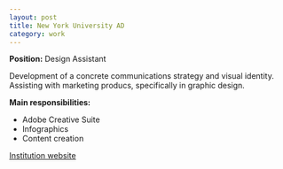 ```yaml
---
layout: post
title: New York University AD
category: work
---
```


**Position:** Design Assistant

Development of a concrete communications strategy and visual identity. Assisting with marketing producs, specifically in graphic design.

**Main responsibilities:**
- Adobe Creative Suite
- Infographics
- Content creation

[Institution website](https://nyuad.nyu.edu/en/)
